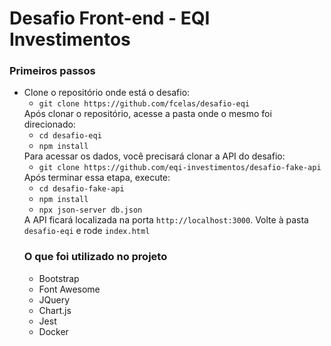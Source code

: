 <h1>Desafio Front-end - EQI Investimentos</h1>

<h3>Primeiros passos</h3>

<ul>
  <li>
    Clone o repositório onde está o desafio:
    <ul>
      <li><code>git clone https://github.com/fcelas/desafio-eqi</code></li>
    </ul>
    Após clonar o repositório, acesse a pasta onde o mesmo foi direcionado:
    <ul>
        <li><code>cd desafio-eqi</code></li>
        <li><code>npm install</code></li>
    </ul>
    Para acessar os dados, você precisará clonar a API do desafio:
    <ul>
        <li><code>git clone https://github.com/eqi-investimentos/desafio-fake-api</code></li>
    </ul>
    Após terminar essa etapa, execute:
    <ul>
        <li><code>cd desafio-fake-api</code></li>
        <li><code>npm install</code></li>
        <li><code>npx json-server db.json</code></li>
    </ul>
    A API ficará localizada na porta <code>http://localhost:3000</code>.
    Volte à pasta <code>desafio-eqi</code> e rode <code>index.html</code>
  </li>
    
<h3>O que foi utilizado no projeto</h3>
<ul>
    <li>Bootstrap</li>
    <li>Font Awesome</li>
    <li>JQuery</li>
    <li>Chart.js</li>
    <li>Jest</li>
    <li>Docker</li>
</ul>